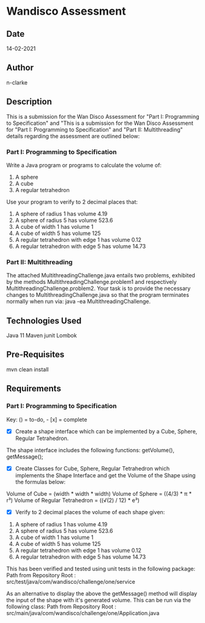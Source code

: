 # Wandisco Assessment

## Date

14-02-2021

## Author

n-clarke

## Description

This is a submission for the Wan Disco Assessment for "Part I: Programming to Specification" and "This is a submission for the Wan Disco Assessment for "Part I: Programming to Specification" and "Part II: Multithreading" details regarding the assessment are outlined below:

### Part I: Programming to Specification

Write a Java program or programs to calculate the volume of:

1. A sphere
2. A cube
3. A regular tetrahedron

Use your program to verify to 2 decimal places that:

1. A sphere of radius 1 has volume 4.19
2. A sphere of radius 5 has volume 523.6
3. A cube of width 1 has volume 1
4. A cube of width 5 has volume 125
5. A regular tetrahedron with edge 1 has volume 0.12
6. A regular tetrahedron with edge 5 has volume 14.73

### Part II: Multithreading

The attached MultithreadingChallenge.java entails two problems, exhibited by the methods MultithreadingChallenge.problem1 and respectively MultithreadingChallenge.problem2. Your task is to provide the necessary changes to MultithreadingChallenge.java so that the program terminates normally when run via: java -ea MultithreadingChallenge.

## Technologies Used

Java 11
Maven 
junit
Lombok

## Pre-Requisites

mvn clean install

## Requirements

### Part I: Programming to Specification
Key: () = to-do, - [x] = complete

- [x] Create a shape interface which can be implemented by a Cube, Sphere, Regular Tetrahedron.

The shape interface includes the following functions: getVolume(), getMessage();

- [x] Create Classes for Cube, Sphere, Regular Tetrahedron which implements the Shape Interface and get the Volume of the Shape using the formulas below:

Volume of Cube = (width * width * width)
Volume of Sphere = ((4/3) * π * r³)
Volume of Regular Tetrahedron = ((√(2) / 12) * e³)

- [x] Verify to 2 decimal places the volume of each shape given:
1. A sphere of radius 1 has volume 4.19
2. A sphere of radius 5 has volume 523.6
3. A cube of width 1 has volume 1
4. A cube of width 5 has volume 125
5. A regular tetrahedron with edge 1 has volume 0.12
6. A regular tetrahedron with edge 5 has volume 14.73

This has been verified and tested using unit tests in the following package:
Path from Repository Root : src/test/java/com/wandisco/challenge/one/service

As an alternative to display the above the getMessage() method will display the input of the shape with it's generated volume. This can be run via the following class:
Path from Repository Root : src/main/java/com/wandisco/challenge/one/Application.java
